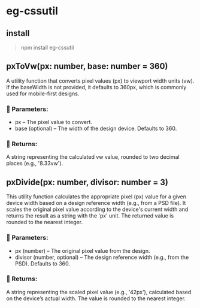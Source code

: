 # eg-cssutil

## install

> npm install eg-cssutil

## pxToVw(px: number, base: number = 360)

A utility function that converts pixel values (px) to viewport width units (vw).
If the baseWidth is not provided, it defaults to 360px, which is commonly used for mobile-first designs.

### 📌 Parameters:

* px – The pixel value to convert.
* base (optional) – The width of the design device. Defaults to 360.

### 📌 Returns:

A string representing the calculated vw value, rounded to two decimal places (e.g., '8.33vw').

## pxDivide(px: number, divisor: number = 3)

This utility function calculates the appropriate pixel (px) value for a given device width based on a design reference width (e.g., from a PSD file).
It scales the original pixel value according to the device's current width and returns the result as a string with the 'px' unit.
The returned value is rounded to the nearest integer.

### 📌 Parameters:

* px (number) – The original pixel value from the design.
* divisor (number, optional) – The design reference width (e.g., from the PSD). Defaults to 360.

### 📌 Returns:

A string representing the scaled pixel value (e.g., '42px'), calculated based on the device’s actual width.
The value is rounded to the nearest integer.

